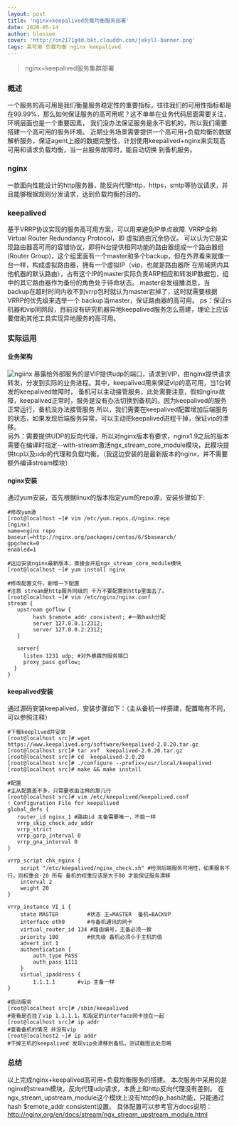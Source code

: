 ```yaml
---
layout: post
title: 'nginx+keepalived负载均衡服务部署'
date: 2020-05-14
author: blossom
cover: 'http://on2171g4d.bkt.clouddn.com/jekyll-banner.png'
tags: 高可用 负载均衡 nginx keepalived
---
```


> nginx+keepalived服务集群部署

### 概述
一个服务的高可用是我们衡量服务稳定性的重要指标，往往我们的可用性指标都是在99.99%，那么如何保证服务的高可用呢？这不单单在业务代码层面需要关注，环境层面也是一个重要因素，
我们没办法保证服务是永不宕机的，所以我们需要搭建一个高可用的服务环境。
近期业务场景需要提供一个高可用+负载均衡的数据解析服务，保证agent上报的数据完整性，计划使用keepalived+nginx来实现高可用和请求负载均衡，当一台服务故障时，能自动切换
到备机服务。
### nginx
一款面向性能设计的http服务器，能反向代理http，https，smtp等协议请求，并且能够根据规则分发请求，达到负载均衡的目的。
### keepalived
基于VRRP协议实现的服务高可用方案，可以用来避免IP单点故障.
VRRP全称 Virtual Router Redundancy Protocol，即 虚拟路由冗余协议。 可以认为它是实现路由器高可用的容错协议，即将N台提供相同功能的路由器组成一个路由器组(Router Group)，这个组里面有一个master和多个backup，但在外界看来就像一台一样，构成虚拟路由器，拥有一个虚拟IP（vip，也就是路由器所 在局域网内其他机器的默认路由），占有这个IP的master实际负责ARP相应和转发IP数据包，组中的其它路由器作为备份的角色处于待命状态。 master会发组播消息，当backup在超时时间内收不到vrrp包时就认为master宕掉了，这时就需要根据VRRP的优先级来选举一个 backup当master，保证路由器的高可用。
ps：保证rs机器和vip同网段，目前没有研究机器异地keepalived服务怎么搭建，理论上应该要借助其他工具实现异地服务的高可用。
### 实际运用
#### 业务架构
![ngiinx](https://blossom102er.github.io/assets/img/nginx+keepalived.png)
暴露给外部服务的是VIP提供udp的端口，请求到VIP，由nginx提供请求转发，分发到实际的业务进程。其中，keepalived用来保证vip的高可用，当1台转发的keepalived故障时，
备机可以主动接管服务，此处需要注意，假如nginx故障，keepalived正常时，服务是没有办法切换到备机的。因为keepalived的服务正常运行，备机没办法接管服务
所以，我们需要在keepalived配置增加后端服务的状态，如果发现后端服务异常，可以主动把keepalived进程干掉，保证vip的漂移。<br>
另外：需要提供UDP的反向代理，所以对nginx版本有要求，nginx1.9之后的版本需要在编译时指定--with-stream激活ngx_stream_core_module模块，此模块提供tcp以及udp的代理和负载均衡。（我这边安装的是最新版本的nginx，并不需要额外编译stream模块）
#### nginx安装
通过yum安装，首先根据linux的版本指定yum的repo源，安装步骤如下:

    #修改yum源
    [root@localhost ~]# vim /etc/yum.repos.d/nginx.repo
    [nginx]
    name=nginx repo
    baseurl=http://nginx.org/packages/centos/6/$basearch/
    gpgcheck=0
    enabled=1
    
    #这边安装nginx最新版本，直接会开启ngx_stream_core_module模块
    [root@localhost ~]# yum install nginx

    #修改配置文件，新增一下配置
    #注意 stream是http服务同级的 千万不要配置到http里面去了。
    [root@localhost ~]# vim /etc/nginx/nginx.conf
    stream {
       upstream goflow {
            hash $remote_addr consistent; #一致hash分配
            server 127.0.0.1:2312;
            server 127.0.0.2:2312;
       }
     
       server{
         listen 1231 udp; #对外暴露的服务端口
         proxy_pass goflow;
      }
    }
    
#### keepalived安装
 通过源码安装keepalived，安装步骤如下：（主从备机一样搭建，配置略有不同，可以参照注释）
 
    #下载keeplived并安装
    [root@localhost src]# wget https://www.keepalived.org/software/keepalived-2.0.20.tar.gz
    [root@localhost src]# tar xvf  keepalived-2.0.20.tar.gz
    [root@localhost src]# cd  keepalived-2.0.20
    [root@localhost src]# ./configure --prefix=/usr/local/keepalived
    [root@localhost src]# make && make install
     
    #配置
    #主从配置差不多，只需要改由注释的那几行
    [root@localhost src]# vim /etc/keepalived/keepalived.conf
    ! Configuration File for keepalived
    global_defs {
       router_id nginx_1 #路由id 主备需要唯一，不能一样
       vrrp_skip_check_adv_addr
       vrrp_strict
       vrrp_garp_interval 0
       vrrp_gna_interval 0
    }
     
    vrrp_script chk_nginx {
        script "/etc/keepalived/nginx_check.sh" #检测后端服务可用性，如果服务不行，则权重会-20 所有 备机的权重应该是大于80 才能保证服务漂移
        interval 2
        weight 20
    }
     
    vrrp_instance VI_1 {
        state MASTER         #状态 主=MASTER  备机=BACKUP
        interface eth0       #与备机通讯的网卡
        virtual_router_id 134 #路由编号，主备必须一致
        priority 100         #优先级 备机必须小于主机的值
        advert_int 1
        authentication {
            auth_type PASS
            auth_pass 1111
        }
        virtual_ipaddress {
            1.1.1.1       #vip 主备一样
    }
     
    #启动服务
    [root@localhost src]# /sbin/keepalived
    #查看是否挂了vip 1.1.1.1，和指定的interface网卡挂在一起
    [root@localhost src]# ip addr
    #查看备机的情况 并没有vip
    [root@localhost2 ~]# ip addr
    #干掉主机的keepalived 发现vip会漂移到备机，测试截图此处忽略

### 总结
以上完成nginx+keepalived高可用+负载均衡服务的搭建。
本次服务中采用的是nginx的stream模块，反向代理udp请求，本质上和http反向代理没有差别。
在ngx_stream_upstream_module这个模块上没有http的ip_hash功能，只能通过hash $remote_addr consistent设置。
具体配置可以参考官方docs说明：
http://nginx.org/en/docs/stream/ngx_stream_upstream_module.html
    


